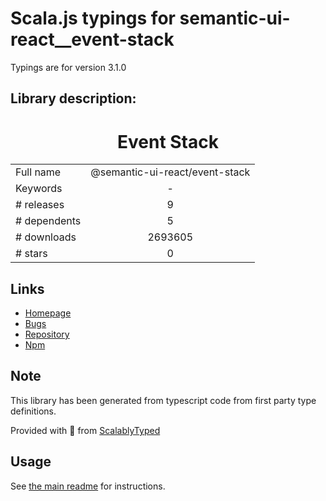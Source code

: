 
# Scala.js typings for semantic-ui-react__event-stack

Typings are for version 3.1.0

## Library description:
<!-- Name --> <h1 align="center">Event Stack</h1>

|                    |                 |
| ------------------ | :-------------: |
| Full name          | @semantic-ui-react/event-stack |
| Keywords           | - |
| # releases         | 9 |
| # dependents       | 5 |
| # downloads        | 2693605 |
| # stars            | 0 |

## Links
- [Homepage](https://github.com/layershifter/event-stack#readme)
- [Bugs](https://github.com/layershifter/event-stack/issues)
- [Repository](https://github.com/layershifter/event-stack)
- [Npm](https://www.npmjs.com/package/%40semantic-ui-react%2Fevent-stack)
    


## Note
This library has been generated from typescript code from first party type definitions.

Provided with :purple_heart: from [ScalablyTyped](https://github.com/oyvindberg/ScalablyTyped)

## Usage
See [the main readme](../../readme.md) for instructions.


